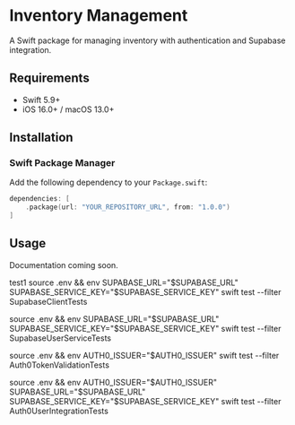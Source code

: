 # Inventory Management

A Swift package for managing inventory with authentication and Supabase integration.

## Requirements

- Swift 5.9+
- iOS 16.0+ / macOS 13.0+

## Installation

### Swift Package Manager

Add the following dependency to your `Package.swift`:

```swift
dependencies: [
    .package(url: "YOUR_REPOSITORY_URL", from: "1.0.0")
]
```

## Usage

Documentation coming soon. 



test1
source .env && env SUPABASE_URL="$SUPABASE_URL" SUPABASE_SERVICE_KEY="$SUPABASE_SERVICE_KEY" swift test --filter SupabaseClientTests

source .env && env SUPABASE_URL="$SUPABASE_URL" SUPABASE_SERVICE_KEY="$SUPABASE_SERVICE_KEY" swift test --filter SupabaseUserServiceTests

source .env && env AUTH0_ISSUER="$AUTH0_ISSUER" swift test --filter Auth0TokenValidationTests

source .env && env AUTH0_ISSUER="$AUTH0_ISSUER" SUPABASE_URL="$SUPABASE_URL" SUPABASE_SERVICE_KEY="$SUPABASE_SERVICE_KEY" swift test --filter Auth0UserIntegrationTests